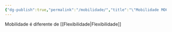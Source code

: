 ```yaml
---
{"dg-publish":true,"permalink":"/mobilidade/","title":"\"Mobilidade MOC\""}
---
```


Mobilidade é diferente de [[Flexibilidade\|Flexibilidade]]